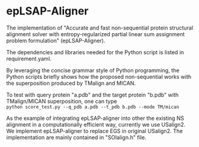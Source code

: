 # epLSAP-Aligner
The implementation of "Accurate and fast non-sequential protein structural alignment solver with entropy-regularized partial linear sum assignment problem formulation" (epLSAP-Aligner).     
                
The dependencies and libraries needed for the Python script is listed in requirement.yaml.      
            
By leveraging the concise grammar style of Python programming, the Python scripts briefly shows how the proposed non-sequential works with the superposition produced by TMalign and MICAN.     

To test with query protein "a.pdb" and the target protein "b.pdb" with TMalign/MICAN superposition, one can type   
`python score_test.py --q_pdb a.pdb --t_pdb b.pdb --mode TM/mican`

As the example of integrating epLSAP-aligner into other the existing NS alignment in a computationally efficient way, currently we use USalign2.    
We implement epLSAP-aligner to replace EGS in original USalign2. The implementation are mainly contained in "SOIalign.h" file. 

